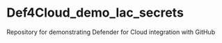 # Def4Cloud_demo_Iac_secrets
Repository for demonstrating Defender for Cloud integration with GitHub

